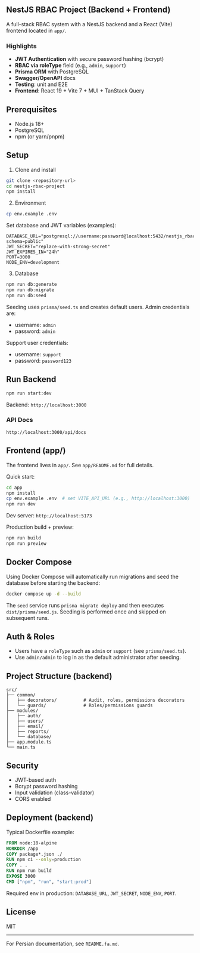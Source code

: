 ## NestJS RBAC Project (Backend + Frontend)

A full-stack RBAC system with a NestJS backend and a React (Vite) frontend located in `app/`.

### Highlights
- **JWT Authentication** with secure password hashing (bcrypt)
- **RBAC via roleType** field (e.g., `admin`, `support`)
- **Prisma ORM** with PostgreSQL
- **Swagger/OpenAPI** docs
- **Testing**: unit and E2E
- **Frontend**: React 19 + Vite 7 + MUI + TanStack Query

## Prerequisites
- Node.js 18+
- PostgreSQL
- npm (or yarn/pnpm)

## Setup
1) Clone and install
```bash
git clone <repository-url>
cd nestjs-rbac-project
npm install
```

2) Environment
```bash
cp env.example .env
```
Set database and JWT variables (examples):
```env
DATABASE_URL="postgresql://username:password@localhost:5432/nestjs_rbac_db?schema=public"
JWT_SECRET="replace-with-strong-secret"
JWT_EXPIRES_IN="24h"
PORT=3000
NODE_ENV=development
```

3) Database
```bash
npm run db:generate
npm run db:migrate
npm run db:seed
```
Seeding uses `prisma/seed.ts` and creates default users. Admin credentials are:
- username: `admin`
- password: `admin`

Support user credentials:
- username: `support`
- password: `password123`

## Run Backend
```bash
npm run start:dev
```
Backend: `http://localhost:3000`

### API Docs
`http://localhost:3000/api/docs`

## Frontend (app/)
The frontend lives in `app/`. See `app/README.md` for full details.

Quick start:
```bash
cd app
npm install
cp env.example .env  # set VITE_API_URL (e.g., http://localhost:3000)
npm run dev
```
Dev server: `http://localhost:5173`

Production build + preview:
```bash
npm run build
npm run preview
```

## Docker Compose
Using Docker Compose will automatically run migrations and seed the database before starting the backend:

```bash
docker compose up -d --build
```

The `seed` service runs `prisma migrate deploy` and then executes `dist/prisma/seed.js`. Seeding is performed once and skipped on subsequent runs.

## Auth & Roles
- Users have a `roleType` such as `admin` or `support` (see `prisma/seed.ts`).
- Use `admin/admin` to log in as the default administrator after seeding.

## Project Structure (backend)
```
src/
├── common/
│   ├── decorators/          # Audit, roles, permissions decorators
│   └── guards/              # Roles/permissions guards
├── modules/
│   ├── auth/
│   ├── users/
│   ├── email/
│   ├── reports/
│   └── database/
├── app.module.ts
└── main.ts
```

## Security
- JWT-based auth
- Bcrypt password hashing
- Input validation (class-validator)
- CORS enabled

## Deployment (backend)
Typical Dockerfile example:
```dockerfile
FROM node:18-alpine
WORKDIR /app
COPY package*.json ./
RUN npm ci --only=production
COPY . .
RUN npm run build
EXPOSE 3000
CMD ["npm", "run", "start:prod"]
```

Required env in production: `DATABASE_URL`, `JWT_SECRET`, `NODE_ENV`, `PORT`.

## License
MIT

---

For Persian documentation, see `README.fa.md`.
